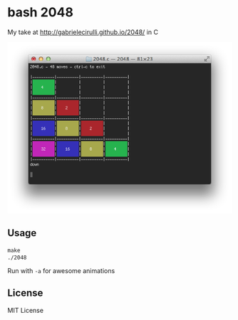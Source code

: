 bash 2048
=========

My take at http://gabrielecirulli.github.io/2048/ in C

![screenshot](screenshot.png)

Usage
-----

    make
    ./2048

Run with `-a` for awesome animations

License
-------

MIT License
